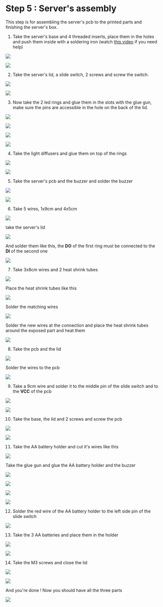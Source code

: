 # Step 5 : Server's assembly

This step is for assembling the server's pcb to the printed parts and finishing the server's box.



1. Take the server's base and 4 threaded inserts, place them in the holes and push them inside with a soldering iron  (watch [this video](https://www.youtube.com/watch?v=KqSmCHr4fdA) if you need help)

![](https://imgur.com/hILlIOE.jpg)

![](https://imgur.com/Ej7Er8J.jpg)

2. Take the server's lid, a slide switch, 2 screws and screw the switch.

![](https://imgur.com/E0rFNNR.jpg)

![](https://imgur.com/ANmAirv.jpg)

3. Now take the 2 led rings and glue them in the slots with the glue gun, make sure the pins are accessible in the hole on the back of the lid.

![](https://imgur.com/HEmqMad.jpg)

![](https://imgur.com/4VV2AG0.jpg)

![](https://imgur.com/uz8DTCg.jpg)

![](https://imgur.com/eqbh9Ne.jpg)

4. Take the light diffusers and glue them on top of the rings

![](https://imgur.com/X1sMgVM.jpg)

![](https://imgur.com/v3v3zGb.jpg)

5. Take the server's pcb and the buzzer and solder the buzzer

![](https://imgur.com/KZgRewo.jpg)

![](https://imgur.com/ePWfAgY.jpg)



6. Take 5 wires, 1x9cm and 4x5cm

![](https://imgur.com/BYXksOC.jpg)

take the server's lid

![](https://imgur.com/ApY6MCA.jpg)

And solder them like this, the **DO** of the first ring must be connected to the **DI** of the second one

![](https://imgur.com/V57Sw5l.jpg)



7. Take 3x8cm wires and 2 heat shrink tubes

![](https://imgur.com/E0XH2zj.jpg)

Place the heat shrink tubes like this

![](https://imgur.com/ESBoDaF.jpg)

Solder the matching wires

![](https://imgur.com/GGjZB53.jpg)

Solder the new wires at the connection and place the heat shrink tubes around the exposed part and heat them

![](https://imgur.com/pEU29ek.jpg)



8. Take the pcb and the lid

![](https://imgur.com/4zMToff.jpg)

Solder the wires to the pcb

![](https://imgur.com/fJ7trbz.jpg)



9. Take a 9cm wire and solder it to the middle pin of the slide switch and to the **VCC** of the pcb

![](https://imgur.com/KfbOj1I.jpg)

![](https://imgur.com/2IPVe79.jpg)



10. Take the base, the lid and 2 screws and screw the pcb

![](https://imgur.com/oI45ORn.jpg)

![](https://imgur.com/z5UN6Ih.jpg)



11. Take the AA battery holder and cut it's wires like this

![](https://imgur.com/hUcdbkW.jpg)

Take the glue gun and glue the AA battery holder and the buzzer

![](https://imgur.com/1JN6i3t.jpg)

![](https://imgur.com/Rbk0415.jpg)

![](https://imgur.com/AbeMnOw.jpg)

![](https://imgur.com/aatI5pW.jpg)



12. Solder the red wire of the AA battery holder to the left side pin of the slide switch

![](https://imgur.com/8BhPgu5.jpg)



13. Take the 3 AA batteries and place them in the holder

![](https://imgur.com/TV4oFrG.jpg)

![](https://imgur.com/F618e92.jpg)



14. Take the M3 screws and close the lid

![](https://imgur.com/Kp4J1lX.jpg)

![](https://imgur.com/710dFIE.jpg)



And you're done ! Now you should have all the three parts

![](https://imgur.com/oL8K7jd.jpg)

